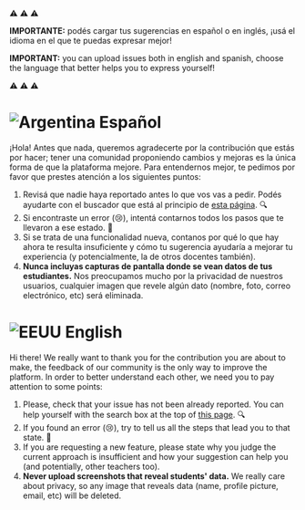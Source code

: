 :warning: :warning: :warning:

**IMPORTANTE:** podés cargar tus sugerencias en español o en inglés, ¡usá el idioma en el que te puedas expresar mejor!

**IMPORTANT:** you can upload issues both in english and spanish, choose the language that better helps you to express yourself!

:warning: :warning: :warning:

# ![Argentina](http://mumuki.io/static/argentina.png) Español

¡Hola! Antes que nada, queremos agradecerte por la contribución que estás por hacer; tener una comunidad proponiendo cambios y mejoras es la única forma de que la plataforma mejore. Para entendernos mejor, te pedimos por favor que prestes atención a los siguientes puntos:

1. Revisá que nadie haya reportado antes lo que vos vas a pedir. Podés ayudarte con el buscador que está al principio de [esta página](https://github.com/mumuki/mumuki-teacher-tools/issues). :mag:
2. Si encontraste un error (:cry:), intentá contarnos todos los pasos que te llevaron a ese estado. :memo:
3. Si se trata de una funcionalidad nueva, contanos por qué lo que hay ahora te resulta insuficiente y cómo tu sugerencia ayudaría a mejorar tu experiencia (y potencialmente, la de otros docentes también).
4. **Nunca incluyas capturas de pantalla donde se vean datos de tus estudiantes.** Nos preocupamos mucho por la privacidad de nuestros usuarios, cualquier imagen que revele algún dato (nombre, foto, correo electrónico, etc) será eliminada.

# ![EEUU](http://mumuki.io/static/eeuu.png) English

Hi there! We really want to thank you for the contribution you are about to make, the feedback of our community is the only way to improve the platform. In order to better understand each other, we need you to pay attention to some points:

1. Please, check that your issue has not been already reported. You can help yourself with the search box at the top of [this page](https://github.com/mumuki/mumuki-teacher-tools/issues). :mag:
2. If you found an error (:cry:), try to tell us all the steps that lead you to that state. :memo:
3. If you are requesting a new feature, please state why you judge the current approach is insufficient and how your suggestion can help you (and potentially, other teachers too).
4. **Never upload screenshots that reveal students' data.** We really care about privacy, so any image that reveals data (name, profile picture, email, etc) will be deleted.
